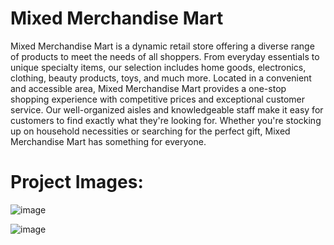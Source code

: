 # <strong>Mixed Merchandise Mart </strong>

Mixed Merchandise Mart is a dynamic retail store offering a diverse range of products to meet the needs of all shoppers. From everyday essentials to unique specialty items, our selection includes home goods, electronics, clothing, beauty products, toys, and much more. Located in a convenient and accessible area, Mixed Merchandise Mart provides a one-stop shopping experience with competitive prices and exceptional customer service. Our well-organized aisles and knowledgeable staff make it easy for customers to find exactly what they're looking for. Whether you're stocking up on household necessities or searching for the perfect gift, Mixed Merchandise Mart has something for everyone.

# Project Images:

![image](https://github.com/roman-chaban/Mixed-Merchandise-Mart/assets/137433410/27198a09-9fbc-4f98-8b8a-0ae243422ac5)


![image](https://github.com/roman-chaban/Mixed-Merchandise-Mart/assets/137433410/66e1e4ee-c861-4af0-8ae4-22d43369d29a)
